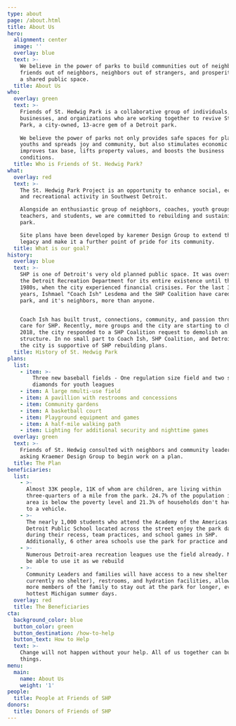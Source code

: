```yaml
---
type: about
page: /about.html
title: About Us
hero:
  alignment: center
  image: ''
  overlay: blue
  text: >-
    We believe in the power of parks to build communities out of neighborhoods,
    friends out of neighbors, neighbors out of strangers, and prosperity out of
    a shared public space.
  title: About Us
who:
  overlay: green
  text: >-
    Friends of St. Hedwig Park is a collaborative group of individuals,
    businesses, and organizations who are working together to revive St. Hedwig
    Park, a city-owned, 13-acre gem of a Detroit park.
      
    We believe the power of parks not only provides safe spaces for playful
    youths and spreads joy and community, but also stimulates economic activity,
    improves tax base, lifts property values, and boosts the business
    conditions.
  title: Who is Friends of St. Hedwig Park?
what:
  overlay: red
  text: >-
    The St. Hedwig Park Project is an opportunity to enhance social, economic,
    and recreational activity in Southwest Detroit.  

    Alongside an enthusiastic group of neighbors, coaches, youth groups,
    teachers, and students, we are committed to rebuilding and sustaining the
    park.  

    Site plans have been developed by karemer Design Group to extend the park's
    legacy and make it a further point of pride for its community.
  title: What is our goal?
history:
  overlay: blue
  text: >-
    SHP is one of Detroit's very old planned public space. It was overseen by
    the Detroit Recreation Department for its entire existence until the mid
    1980s, when the city experienced financial crisises. For the last 30 plus
    years, Ishmael "Coach Ish" Lesdema and the SHP Coalition have cared for the
    park, and it's neighbors, more than anyone.


    Coach Ish has built trust, connections, community, and passion through his
    care for SHP. Recently, more groups and the city are starting to chip in. In
    2018, the city responded to a SHP Coalition request to demolish an unsafe
    structure. In no small part to Coach Ish, SHP Coalition, and Detroit PAL,
    the city is supportive of SHP rebuilding plans.
  title: History of St. Hedwig Park
plans:
  list:
    - item: >-
        Three new baseball fields - One regulation size field and two smaller
        diamonds for youth leagues
    - item: A large nmulti-use field
    - item: A pavillion with restrooms and concessions
    - item: Community gardens
    - item: A basketball court
    - item: Playground equipment and games
    - item: A half-mile walking path
    - item: Lighting for additional security and nighttime games
  overlay: green
  text: >-
    Friends of St. Hedwig consulted with neighbors and community leaders before
    asking Kraemer Design Group to begin work on a plan.
  title: The Plan
beneficiaries:
  list:
    - >-
      Almost 33K people, 11K of whom are children, are living within
      three-quarters of a mile from the park. 24.7% of the population in this
      area is below the poverty level and 21.3% of households don't have access
      to a vehicle.
    - >-
      The nearly 1,000 students who attend the Academy of the Americas K-8
      Detroit Public School located across the street enjoy the park daily
      during their recess, team practices, and school games in SHP.
      Additionally, 6 other area schools use the park for practice and play
    - >-
      Numerous Detroit-area recreation leagues use the field already. More will
      be able to use it as we rebuild
    - >-
      Community Leaders and families will have access to a new shelter (there is
      currently no shelter), restrooms, and hydration facilities, allowing for
      more members of the family to stay out at the park for longer, even on the
      hottest Michigan summer days.
  overlay: red
  title: The Beneficiaries
cta:
  background_color: blue
  button_color: green
  button_destination: /how-to-help
  button_text: How to Help
  text: >-
    Change will not happen without your help. All of us together can build great
    things.
menu:
  main:
    name: About Us
    weight: '1'
people:
  title: People at Friends of SHP
donors:
  title: Donors of Friends of SHP
---
```



